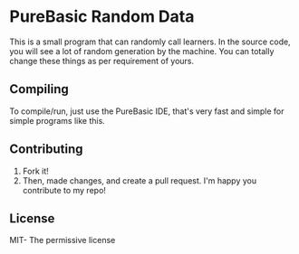 # PureBasic Random Data 
This is a small program that can randomly call learners. 
In the source code, you will see a lot of random generation by the machine. 
You can totally change these things as per requirement of yours.

## Compiling
To compile/run, just use the PureBasic IDE, that's very fast and
simple for simple programs like this.

## Contributing
1. Fork it!
2. Then, made changes, and create a pull request. I'm happy you contribute to my repo!

## License
MIT- The permissive license
